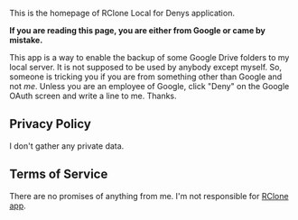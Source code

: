 This is the homepage of RClone Local for Denys application.

**If you are reading this page, you are either from Google or came by mistake.**

This app is a way to enable the backup of some Google Drive folders to my local server.
It is not supposed to be used by anybody except myself. 
So, someone is tricking you if you are from something other than Google and not _me_.
Unless you are an employee of Google, click "Deny" on the Google OAuth screen and write a line to me.
Thanks.

## Privacy Policy

I don't gather any private data.

## Terms of Service

There are no promises of anything from me.
I'm not responsible for [RClone app](https://rclone.org/).
